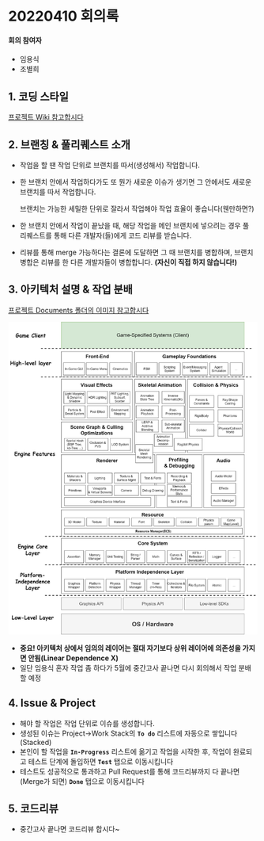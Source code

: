 # 20220410 회의록

#### 회의 참여자

* 임용식
* 조별희

## 1. 코딩 스타일

[프로젝트 Wiki 참고합시다](https://github.com/Hamsik2rang/Kepler/wiki/Code-Convention)

## 2. 브랜칭 & 풀리퀘스트 소개

* 작업을 할 땐 작업 단위로 브랜치를 따서(생성해서) 작업합니다.

* 한 브랜치 안에서 작업하다가도 또 뭔가 새로운 이슈가 생기면 그 안에서도 새로운 브랜치를 따서 작업합니다. 

  브랜치는 가능한 세밀한 단위로 잘라서 작업해야 작업 효율이 좋습니다(웬만하면?)

* 한 브랜치 안에서 작업이 끝났을 때, 해당 작업을 메인 브랜치에 넣으려는 경우 풀 리퀘스트를 통해 다른 개발자(들)에게 코드 리뷰를 받습니다.

* 리뷰를 통해 merge 가능하다는 결론에 도달하면 그 때 브랜치를 병합하며, 브랜치 병합은 리뷰를 한 다른 개발자들이 병합합니다. **(자신이 직접 하지 않습니다!)**

## 3. 아키텍처 설명 & 작업 분배

[프로젝트 Documents 폴더의 이미지 참고합시다](https://github.com/Hamsik2rang/Kepler/tree/main/Documents)

![](../Architecture-for-Layer.png)

* **중요! 아키텍처 상에서 임의의 레이어는 절대 자기보다 상위 레이어에 의존성을 가지면 안됨(Linear Dependence X)**
* 일단 임용식 혼자 작업 좀 하다가 5월에 중간고사 끝나면 다시 회의해서 작업 분배할 예정

## 4. Issue & Project

* 해야 할 작업은 작업 단위로 이슈를 생성합니다.
* 생성된 이슈는 Project->Work Stack의 **`To do`** 리스트에 자동으로 쌓입니다(Stacked)
* 본인이 할 작업을 **`In-Progress`** 리스트에 옮기고 작업을 시작한 후, 작업이 완료되고 테스트 단계에 돌입하면 **`Test`** 탭으로 이동시킵니다
* 테스트도 성공적으로 통과하고 Pull Request를 통해 코드리뷰까지 다 끝나면(Merge가 되면) **`Done`** 탭으로 이동시킵니다

## 5. 코드리뷰

* 중간고사 끝나면 코드리뷰 합시다~